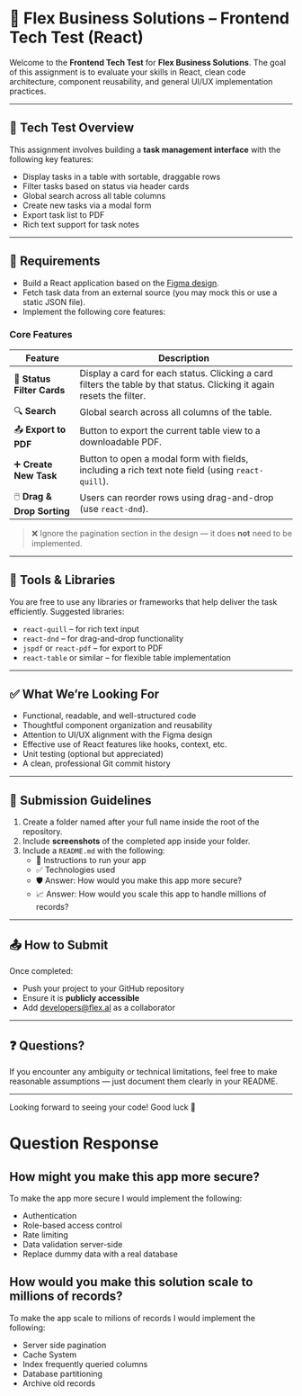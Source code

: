 # 📌 Flex Business Solutions – Frontend Tech Test (React)

Welcome to the **Frontend Tech Test** for **Flex Business Solutions**. The goal of this assignment is to evaluate your
skills in React, clean code architecture, component reusability, and general UI/UX implementation practices.

---

## 🧪 Tech Test Overview

This assignment involves building a **task management interface** with the following key features:

-   Display tasks in a table with sortable, draggable rows
-   Filter tasks based on status via header cards
-   Global search across all table columns
-   Create new tasks via a modal form
-   Export task list to PDF
-   Rich text support for task notes

---

## 🎯 Requirements

-   Build a React application based on the
    [Figma design](https://www.figma.com/design/3lj7wYMXnXK6tmdkYjNzy8/React-Task-Test?node-id=0-1&p=f).
-   Fetch task data from an external source (you may mock this or use a static JSON file).
-   Implement the following core features:

### Core Features

| Feature                    | Description                                                                                                            |
| -------------------------- | ---------------------------------------------------------------------------------------------------------------------- |
| 🧩 **Status Filter Cards** | Display a card for each status. Clicking a card filters the table by that status. Clicking it again resets the filter. |
| 🔍 **Search**              | Global search across all columns of the table.                                                                         |
| 📤 **Export to PDF**       | Button to export the current table view to a downloadable PDF.                                                         |
| ➕ **Create New Task**     | Button to open a modal form with fields, including a rich text note field (using `react-quill`).                       |
| 🖱️ **Drag & Drop Sorting** | Users can reorder rows using drag-and-drop (use `react-dnd`).                                                          |

> ❌ Ignore the pagination section in the design — it does **not** need to be implemented.

---

## 🔧 Tools & Libraries

You are free to use any libraries or frameworks that help deliver the task efficiently. Suggested libraries:

-   `react-quill` – for rich text input
-   `react-dnd` – for drag-and-drop functionality
-   `jspdf` or `react-pdf` – for export to PDF
-   `react-table` or similar – for flexible table implementation

---

## ✅ What We’re Looking For

-   Functional, readable, and well-structured code
-   Thoughtful component organization and reusability
-   Attention to UI/UX alignment with the Figma design
-   Effective use of React features like hooks, context, etc.
-   Unit testing (optional but appreciated)
-   A clean, professional Git commit history

---

## 📁 Submission Guidelines

1. Create a folder named after your full name inside the root of the repository.
2. Include **screenshots** of the completed app inside your folder.
3. Include a `README.md` with the following:
    - 🔧 Instructions to run your app
    - ✅ Technologies used
    - 🛡️ Answer: How would you make this app more secure?
    - 📈 Answer: How would you scale this app to handle millions of records?

---

## 📤 How to Submit

Once completed:

-   Push your project to your GitHub repository
-   Ensure it is **publicly accessible**
-   Add developers@flex.al as a collaborator

---

## ❓ Questions?

If you encounter any ambiguity or technical limitations, feel free to make reasonable assumptions — just document them
clearly in your README.

---

Looking forward to seeing your code! Good luck 🚀

# Question Response

## How might you make this app more secure?

To make the app more secure I would implement the following:

-   Authentication
-   Role-based access control
-   Rate limiting
-   Data validation server-side
-   Replace dummy data with a real database

## How would you make this solution scale to millions of records?

To make the app scale to milions of records I would implement the following:

-   Server side pagination
-   Cache System
-   Index frequently queried columns
-   Database partitioning
-   Archive old records
